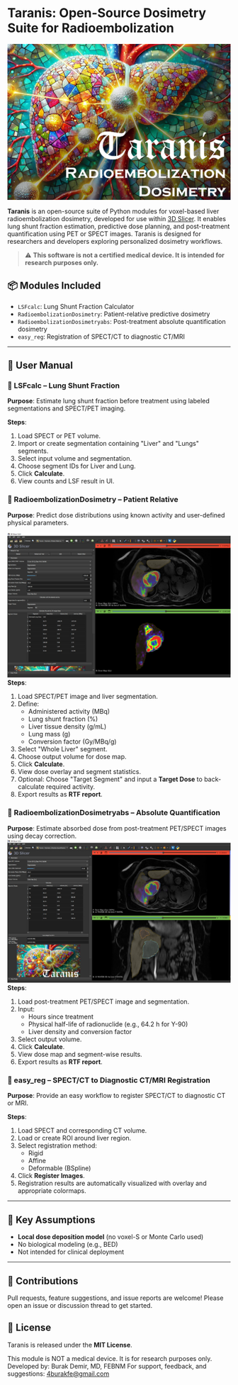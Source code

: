 # Taranis: Open-Source Dosimetry Suite for Radioembolization

![Banner](banner.png)



**Taranis** is an open-source suite of Python modules for voxel-based liver radioembolization dosimetry, developed for use within [3D Slicer](https://www.slicer.org/). It enables lung shunt fraction estimation, predictive dose planning, and post-treatment quantification using PET or SPECT images. Taranis is designed for researchers and developers exploring personalized dosimetry workflows.

> ⚠️ **This software is not a certified medical device. It is intended for research purposes only.**

## 📦 Modules Included

- `LSFcalc`: Lung Shunt Fraction Calculator
- `RadioembolizationDosimetry`: Patient-relative predictive dosimetry
- `RadioembolizationDosimetryabs`: Post-treatment absolute quantification dosimetry
- `easy_reg`: Registration of SPECT/CT to diagnostic CT/MRI

---

## 📖 User Manual

### 📌 LSFcalc – Lung Shunt Fraction
**Purpose**: Estimate lung shunt fraction before treatment using labeled segmentations and SPECT/PET imaging.

**Steps**:
1. Load SPECT or PET volume.
2. Import or create segmentation containing "Liver" and "Lungs" segments.
3. Select input volume and segmentation.
4. Choose segment IDs for Liver and Lung.
5. Click **Calculate**.
6. View counts and LSF result in UI.

### 📌 RadioembolizationDosimetry – Patient Relative
**Purpose**: Predict dose distributions using known activity and user-defined physical parameters.

![Screenshot](Screenshot2.jpg)
**Steps**:
1. Load SPECT/PET image and liver segmentation.
2. Define:
   - Administered activity (MBq)
   - Lung shunt fraction (%)
   - Liver tissue density (g/mL)
   - Lung mass (g)
   - Conversion factor (Gy/MBq/g)
3. Select "Whole Liver" segment.
4. Choose output volume for dose map.
5. Click **Calculate**.
6. View dose overlay and segment statistics.
7. Optional: Choose "Target Segment" and input a **Target Dose** to back-calculate required activity.
8. Export results as **RTF report**.

### 📌 RadioembolizationDosimetryabs – Absolute Quantification
**Purpose**: Estimate absorbed dose from post-treatment PET/SPECT images using decay correction.
![Screenshot](Screenshot1.jpg)
**Steps**:
1. Load post-treatment PET/SPECT image and segmentation.
2. Input:
   - Hours since treatment
   - Physical half-life of radionuclide (e.g., 64.2 h for Y-90)
   - Liver density and conversion factor
3. Select output volume.
4. Click **Calculate**.
5. View dose map and segment-wise results.
6. Export results as **RTF report**.

### 📌 easy_reg – SPECT/CT to Diagnostic CT/MRI Registration
**Purpose**: Provide an easy workflow to register SPECT/CT to diagnostic CT or MRI.

**Steps**:
1. Load SPECT and corresponding CT volume.
2. Load or create ROI around liver region.
3. Select registration method:
   - Rigid
   - Affine
   - Deformable (BSpline)
4. Click **Register Images**.
5. Registration results are automatically visualized with overlay and appropriate colormaps.

---

## 🧮 Key Assumptions
- **Local dose deposition model** (no voxel-S or Monte Carlo used)
- No biological modeling (e.g., BED)
- Not intended for clinical deployment

---


## 🤝 Contributions
Pull requests, feature suggestions, and issue reports are welcome! Please open an issue or discussion thread to get started.

## 📜 License
Taranis is released under the **MIT License**.

This module is NOT a medical device. It is for research purposes only.
Developed by: Burak Demir, MD, FEBNM
For support, feedback, and suggestions: 4burakfe@gmail.com
